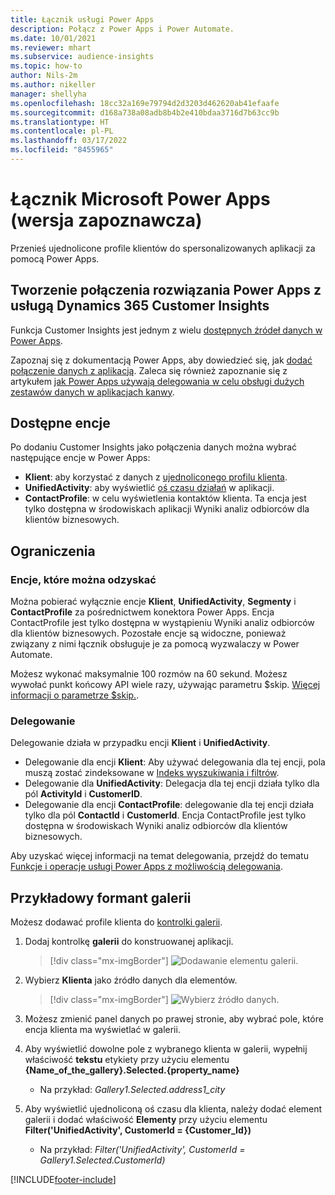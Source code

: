 ```yaml
---
title: Łącznik usługi Power Apps
description: Połącz z Power Apps i Power Automate.
ms.date: 10/01/2021
ms.reviewer: mhart
ms.subservice: audience-insights
ms.topic: how-to
author: Nils-2m
ms.author: nikeller
manager: shellyha
ms.openlocfilehash: 18cc32a169e79794d2d3203d462620ab41efaafe
ms.sourcegitcommit: d168a738a08adb8b4b2e410bdaa3716d7b63cc9b
ms.translationtype: HT
ms.contentlocale: pl-PL
ms.lasthandoff: 03/17/2022
ms.locfileid: "8455965"
---
```

# <a name="microsoft-power-apps-connector-preview"></a>Łącznik Microsoft Power Apps (wersja zapoznawcza)

Przenieś ujednolicone profile klientów do spersonalizowanych aplikacji za pomocą Power Apps.

## <a name="connect-power-apps-and-dynamics-365-customer-insights"></a>Tworzenie połączenia rozwiązania Power Apps z usługą Dynamics 365 Customer Insights

Funkcja Customer Insights jest jednym z wielu [dostępnych źródeł danych w Power Apps](/powerapps/maker/canvas-apps/working-with-data-sources).

Zapoznaj się z dokumentacją Power Apps, aby dowiedzieć się, jak [dodać połączenie danych z aplikacją](/powerapps/maker/canvas-apps/add-data-connection). Zaleca się również zapoznanie się z artykułem [jak Power Apps używają delegowania w celu obsługi dużych zestawów danych w aplikacjach kanwy](/powerapps/maker/canvas-apps/delegation-overview).

## <a name="available-entities"></a>Dostępne encje

Po dodaniu Customer Insights jako połączenia danych można wybrać następujące encje w Power Apps:

- **Klient**: aby korzystać z danych z [ujednoliconego profilu klienta](customer-profiles.md).
- **UnifiedActivity**: aby wyświetlić [oś czasu działań](activities.md) w aplikacji.
- **ContactProfile**: w celu wyświetlenia kontaktów klienta. Ta encja jest tylko dostępna w środowiskach aplikacji Wyniki analiz odbiorców dla klientów biznesowych.

## <a name="limitations"></a>Ograniczenia

### <a name="retrievable-entities"></a>Encje, które można odzyskać

Można pobierać wyłącznie encje **Klient**, **UnifiedActivity**, **Segmenty** i **ContactProfile** za pośrednictwem konektora Power Apps. Encja ContactProfile jest tylko dostępna w wystąpieniu Wyniki analiz odbiorców dla klientów biznesowych. Pozostałe encje są widoczne, ponieważ związany z nimi łącznik obsługuje je za pomocą wyzwalaczy w Power Automate.

Możesz wykonać maksymalnie 100 rozmów na 60 sekund. Możesz wywołać punkt końcowy API wiele razy, używając parametru $skip. [Więcej informacji o parametrze $skip.](/connectors/customerinsights/#get-items-from-an-entity).

### <a name="delegation"></a>Delegowanie

Delegowanie działa w przypadku encji **Klient** i **UnifiedActivity**. 

- Delegowanie dla encji **Klient**: Aby używać delegowania dla tej encji, pola muszą zostać zindeksowane w [Indeks wyszukiwania i filtrów](search-filter-index.md).  
- Delegowanie dla **UnifiedActivity**: Delegacja dla tej encji działa tylko dla pól **ActivityId** i **CustomerID**.  
- Delegowanie dla encji **ContactProfile**: delegowanie dla tej encji działa tylko dla pól **ContactId** i **CustomerId**. Encja ContactProfile jest tylko dostępna w środowiskach Wyniki analiz odbiorców dla klientów biznesowych.

Aby uzyskać więcej informacji na temat delegowania, przejdź do tematu [Funkcje i operacje usługi Power Apps z możliwością delegowania](/powerapps/maker/canvas-apps/delegation-overview). 

## <a name="example-gallery-control"></a>Przykładowy formant galerii

Możesz dodawać profile klienta do [kontrolki galerii](/powerapps/maker/canvas-apps/add-gallery).

1. Dodaj kontrolkę **galerii** do konstruowanej aplikacji.

    > [!div class="mx-imgBorder"]
    > ![Dodawanie elementu galerii.](media/connector-powerapps9.png "Dodaj element galerii.")

2. Wybierz **Klienta** jako źródło danych dla elementów.

    > [!div class="mx-imgBorder"]
    > ![Wybierz źródło danych.](media/choose-datasource-powerapps.png "Wybierz źródło danych.")

3. Możesz zmienić panel danych po prawej stronie, aby wybrać pole, które encja klienta ma wyświetlać w galerii.

4. Aby wyświetlić dowolne pole z wybranego klienta w galerii, wypełnij właściwość **tekstu** etykiety przy użyciu elementu **{Name_of_the_gallery}.Selected.{property_name}**  
    - Na przykład: _Gallery1.Selected.address1_city_

5. Aby wyświetlić ujednoliconą oś czasu dla klienta, należy dodać element galerii i dodać właściwość **Elementy** przy użyciu elementu **Filter('UnifiedActivity', CustomerId = {Customer_Id})**  
    - Na przykład: _Filter('UnifiedActivity', CustomerId = Gallery1.Selected.CustomerId)_


[!INCLUDE[footer-include](../includes/footer-banner.md)]
